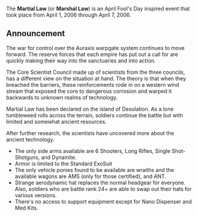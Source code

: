 The **Martial Law** (or **Marshal Law**) is an April Fool's Day inspired event
that took place from April 1, 2006 through April 7, 2006.

## Announcement

The war for control over the Auraxis warpgate system continues to move forward.
The reserve forces that each empire has put out a call for are quickly making
their way into the sanctuaries and into action.

The Core Scientist Council made up of scientists from the three councils, has a
different view on the situation at hand. The theory is that when they breached
the barriers, these reinforcements rode in on a western wind stream that exposed
the core to dangerous corrosion and warped it backwards to unknown realms of
technology.

Martial Law has been declared on the island of Desolation. As a lone tumbleweed
rolls across the terrain, soldiers continue the battle but with limited and
somewhat ancient resources.

After further research, the scientists have uncovered more about the ancient
technology.

- The only side arms available are 6 Shooters, Long Rifles, Single
  Shot-Shotguns, and Dynamite.
- Armor is limited to the Standard ExoSuit
- The only vehicle ponies found to be available are wraiths and the available
  wagons are AMS (only for those certified), and ANT.
- Strange aerodynamic hat replaces the normal headgear for everyone. Also,
  soldiers who are battle rank 24+ are able to swap out their hats for various
  versions.
- There's no access to support equipment except for Nano Dispenser and Med Kits.


